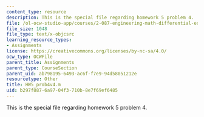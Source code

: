 ```yaml
---
content_type: resource
description: This is the special file regarding homework 5 problem 4.
file: /ol-ocw-studio-app/courses/2-087-engineering-math-differential-equations-and-linear-algebra-fall-2014/b297f8876a9704f3710b8e7f69ef6485_HW5_prob4v4.m
file_size: 1048
file_type: text/x-objcsrc
learning_resource_types:
- Assignments
license: https://creativecommons.org/licenses/by-nc-sa/4.0/
ocw_type: OCWFile
parent_title: Assignments
parent_type: CourseSection
parent_uid: ab798195-6493-ac6f-f7e9-94d58051212e
resourcetype: Other
title: HW5_prob4v4.m
uid: b297f887-6a97-04f3-710b-8e7f69ef6485
---
```

This is the special file regarding homework 5 problem 4.